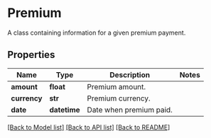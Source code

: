 # Premium

A class containing information for a given premium payment.

## Properties
Name | Type | Description | Notes
------------ | ------------- | ------------- | -------------
**amount** | **float** | Premium amount. | 
**currency** | **str** | Premium currency. | 
**date** | **datetime** | Date when premium paid. | 

[[Back to Model list]](../README.md#documentation-for-models) [[Back to API list]](../README.md#documentation-for-api-endpoints) [[Back to README]](../README.md)



